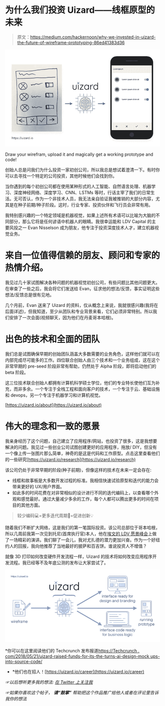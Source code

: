# 为什么我们投资 Uizard——线框原型的未来

> 原文：<https://medium.com/hackernoon/why-we-invested-in-uizard-the-future-of-wireframe-prototyping-86ed41383d36>

![](img/e98bed6432059024c0ad1d652cd3d308.png)

Draw your wirefram, upload it and magically get a working prototype and code!

创始人总是问我们为什么投资一家初创公司，所以我总是想试着澄清一下。有时你可以去寻找一个特定的公司投资，其他时候他们会找到你。

当你遇到的每个初创公司都在使用某种形式的人工智能、自然语言处理、机器学习、深度神经网络、深度学习、CNN、LSTMs 等时，行话主宰了我们的日常生活。无可否认，作为一个非技术人员，我无法亲自验证我被推销的大部分内容，尤其是在种子前期/种子阶段。这时，行业专家、投资伙伴和飞行员会非常有用。

我特别感兴趣的一个特定领域是机器视觉，如果上述所有术语可以比喻为大脑的不同部分，那么它将是任何谚语中机器人的眼睛。我很幸运能和 LDV Capital 的主要风投之一 Evan Nisselson 成为朋友，他专注于投资深度技术人才，建立机器视觉业务。

# **来自一位值得信赖的朋友、顾问和专家的热情介绍。**

我见过几十家试图解决各种问题的机器视觉初创公司，有些问题比其他问题更大。在审查了一些之后，我会将它们发送给 Evan，征求他的想法/反馈，事实证明这些想法/反馈总是很有见地。

几个月前，Evan 送来了 Uizard 的资料，仅从概念上来说，我就很感兴趣(我将在后面详述)，但我知道，至少从团队和专业背景来看，它们必须非常特别。所以我们安排了一次会面(视频聊天，因为他们在丹麦哥本哈根)。

# **出色的技术和全面的团队**

我们总是试图确保早期的创始团队涵盖大多数需要的业务角色，这样他们就可以在内部完成尽可能多的工作。四位联合创始人由三个技术和一个业务组成，这在这个非常早期的 pre-seed 阶段非常有帮助，仍然处于 Alpha 阶段，即将启动他们的 beta 阶段。

这三位技术联合创始人都拥有计算机科学硕士学位，他们的专业特长使他们互为补充，而非多余。一个专注于全栈工程和面向客户的技术，一个专注于云、基础设施和 devops，另一个专注于机器学习和计算机视觉。

[https://uizard.io/about](https://uizard.io/about)

# **伟大的理念和一致的愿景**

我亲身经历了这个问题，自己建立了应用程序/网站，也投资了很多，这是我想要解决的问题。我见过一些创业公司试图创建更好的应用程序，拖放/ DIY，但没有一个像上传一张图片那么简单，神奇的是这是代码和工作原型。点击这里查看他们的一些研究[https://uizard.io/research](https://uizard.io/research)

该公司仍处于非常早期的阶段(种子前期)，但像这样的技术在未来一定会存在:

*   线框和故事板是大多数开发过程的标准。我相信快速试验原型和迭代的能力会带来更好的 UX/用户界面。
*   如此多的时间花费在对非常相似的设计进行不同的迭代编码上，以查看哪个外观和感觉最好。通过大量减少多余的工作，每个人都可以腾出更多的时间在项目的其他方面。

> 较少编码💻=更多迭代周期🚀=促进创新💡

随着我们不断扩大网络，这是我们的第一笔国际投资。该公司总部位于哥本哈根，所以几周前我第一次见到托尼(首席执行官)本人，他在[埃文的 LDV 愿景峰会](http://www.ldv.co/visionsummit/)上做了一场精彩的演讲。我们聊了一会儿，我对尤扎德的潜力更加兴奋。作为一个好纽约人的回报，我向他推荐了当地最好的披萨和百吉饼。谁说投资人不增值？

就像 3D 打印如何改变硬件开发流程一样，Uizard 的技术将如何改变应用程序开发流程。我已经等不及年底公测的发布让大家尝试了。

![](img/31f134a4c0fce359941a3477bcf7b394.png)

*你可以在这里阅读他们的 Techcrunch 发布报道[https://Techcrunch . com/2018/05/21/uizard-raised-funds-for-its-the-turns-ai-design-mock ups-into-source-code/](https://techcrunch.com/2018/05/21/uizard-raises-funds-for-its-ai-that-turns-design-mockups-into-source-code/)

* *他们也在招人！[https://uizard.io/career](https://uizard.io/career)

*☞以后想听更多我的想法:* [*在 Twitter 上关注我*](https://twitter.com/Trace_Cohen)

*☞如果你喜欢这个帖子，* ***请“鼓掌”*** *帮助把这个作品推广给他人或者在评论里告诉我你的想法*